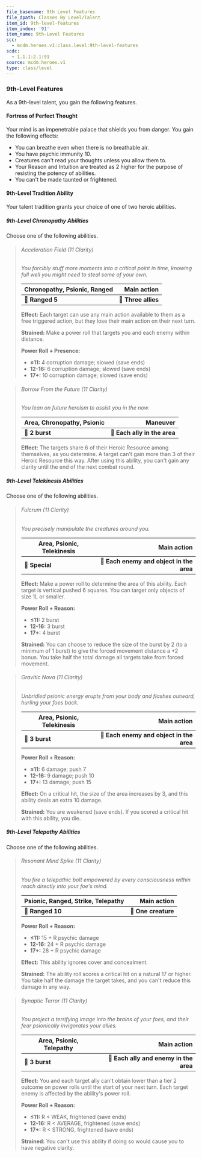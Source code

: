 ```yaml
---
file_basename: 9th Level Features
file_dpath: Classes By Level/Talent
item_id: 9th-level-features
item_index: '91'
item_name: 9th-Level Features
scc:
  - mcdm.heroes.v1:class.level:9th-level-features
scdc:
  - 1.1.1:2.1:91
source: mcdm.heroes.v1
type: class/level
---
```


### 9th-Level Features

As a 9th-level talent, you gain the following features.

#### Fortress of Perfect Thought

Your mind is an impenetrable palace that shields you from danger. You gain the following effects:

- You can breathe even when there is no breathable air.
- You have psychic immunity 10.
- Creatures can't read your thoughts unless you allow them to.
- Your Reason and Intuition are treated as 2 higher for the purpose of resisting the potency of abilities.
- You can't be made taunted or frightened.

#### 9th-Level Tradition Ability

Your talent tradition grants your choice of one of two heroic abilities.

##### 9th-Level Chronopathy Abilities

Choose one of the following abilities.

<!-- -->
> ###### Acceleration Field (11 Clarity)
>
> *You forcibly stuff more moments into a critical point in time, knowing full well you might need to steal some of your own.*
>
> | **Chronopathy, Psionic, Ranged** |     **Main action** |
> | -------------------------------- | ------------------: |
> | **📏 Ranged 5**                  | **🎯 Three allies** |
>
> **Effect:** Each target can use any main action available to them as a free triggered action, but they lose their main action on their next turn.
>
> **Strained:** Make a power roll that targets you and each enemy within distance.
>
> **Power Roll + Presence:**
>
> - **≤11:** 4 corruption damage; slowed (save ends)
> - **12-16:** 6 corruption damage; slowed (save ends)
> - **17+:** 10 corruption damage; slowed (save ends)

<!-- -->
> ###### Borrow From the Future (11 Clarity)
>
> *You lean on future heroism to assist you in the now.*
>
> | **Area, Chronopathy, Psionic** |                 **Maneuver** |
> | ------------------------------ | ---------------------------: |
> | **📏 2 burst**                 | **🎯 Each ally in the area** |
>
> **Effect:** The targets share 6 of their Heroic Resource among themselves, as you determine. A target can't gain more than 3 of their Heroic Resource this way. After using this ability, you can't gain any clarity until the end of the next combat round.

##### 9th-Level Telekinesis Abilities

Choose one of the following abilities.

<!-- -->
> ###### Fulcrum (11 Clarity)
>
> *You precisely manipulate the creatures around you.*
>
> | **Area, Psionic, Telekinesis** |                          **Main action** |
> | ------------------------------ | ---------------------------------------: |
> | **📏 Special**                 | **🎯 Each enemy and object in the area** |
>
> **Effect:** Make a power roll to determine the area of this ability. Each target is vertical pushed 6 squares. You can target only objects of size 1L or smaller.
>
> **Power Roll + Reason:**
>
> - **≤11:** 2 burst
> - **12-16:** 3 burst
> - **17+:** 4 burst
>
> **Strained:** You can choose to reduce the size of the burst by 2 (to a minimum of 1 burst) to give the forced movement distance a +2 bonus. You take half the total damage all targets take from forced movement.

<!-- -->
> ###### Gravitic Nova (11 Clarity)
>
> *Unbridled psionic energy erupts from your body and flashes outward, hurling your foes back.*
>
> | **Area, Psionic, Telekinesis** |                          **Main action** |
> | ------------------------------ | ---------------------------------------: |
> | **📏 3 burst**                 | **🎯 Each enemy and object in the area** |
>
> **Power Roll + Reason:**
>
> - **≤11:** 6 damage; push 7
> - **12-16:** 9 damage; push 10
> - **17+:** 13 damage; push 15
>
> **Effect:** On a critical hit, the size of the area increases by 3, and this ability deals an extra 10 damage.
>
> **Strained:** You are weakened (save ends). If you scored a critical hit with this ability, you die.

##### 9th-Level Telepathy Abilities

Choose one of the following abilities.

<!-- -->
> ###### Resonant Mind Spike (11 Clarity)
>
> *You fire a telepathic bolt empowered by every consciousness within reach directly into your foe's mind.*
>
> | **Psionic, Ranged, Strike, Telepathy** |     **Main action** |
> | -------------------------------------- | ------------------: |
> | **📏 Ranged 10**                       | **🎯 One creature** |
>
> **Power Roll + Reason:**
>
> - **≤11:** 15 + R psychic damage
> - **12-16:** 24 + R psychic damage
> - **17+:** 28 + R psychic damage
>
> **Effect:** This ability ignores cover and concealment.
>
> **Strained:** The ability roll scores a critical hit on a natural 17 or higher. You take half the damage the target takes, and you can't reduce this damage in any way.

<!-- -->
> ###### Synaptic Terror (11 Clarity)
>
> *You project a terrifying image into the brains of your foes, and their fear psionically invigorates your allies.*
>
> | **Area, Psionic, Telepathy** |                        **Main action** |
> | ---------------------------- | -------------------------------------: |
> | **📏 3 burst**               | **🎯 Each ally and enemy in the area** |
>
> **Effect:** You and each target ally can't obtain lower than a tier 2 outcome on power rolls until the start of your next turn. Each target enemy is affected by the ability's power roll.
>
> **Power Roll + Reason:**
>
> - **≤11:** R < WEAK, frightened (save ends)
> - **12-16:** R < AVERAGE, frightened (save ends)
> - **17+:** R < STRONG, frightened (save ends)
>
> **Strained:** You can't use this ability if doing so would cause you to have negative clarity.

